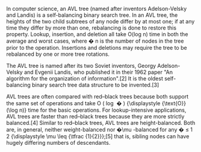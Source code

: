 In computer science, an AVL tree (named after inventors Adelson-Velsky and Landis) is a self-balancing binary search tree. In an AVL tree, the heights of the two child subtrees of any node differ by at most one; if at any time they differ by more than one, rebalancing is done to restore this property. Lookup, insertion, and deletion all take O(log n) time in both the average and worst cases, where 
�
n is the number of nodes in the tree prior to the operation. Insertions and deletions may require the tree to be rebalanced by one or more tree rotations.

The AVL tree is named after its two Soviet inventors, Georgy Adelson-Velsky and Evgenii Landis, who published it in their 1962 paper "An algorithm for the organization of information".[2] It is the oldest self-balancing binary search tree data structure to be invented.[3]

AVL trees are often compared with red–black trees because both support the same set of operations and take 
O
(
log
⁡
�
)
{\displaystyle {\text{O}}(\log n)} time for the basic operations. For lookup-intensive applications, AVL trees are faster than red–black trees because they are more strictly balanced.[4] Similar to red–black trees, AVL trees are height-balanced. Both are, in general, neither weight-balanced nor 
�\mu -balanced for any 
�
≤
1
2
{\displaystyle \mu \leq {\tfrac {1}{2}}};[5] that is, sibling nodes can have hugely differing numbers of descendants.
